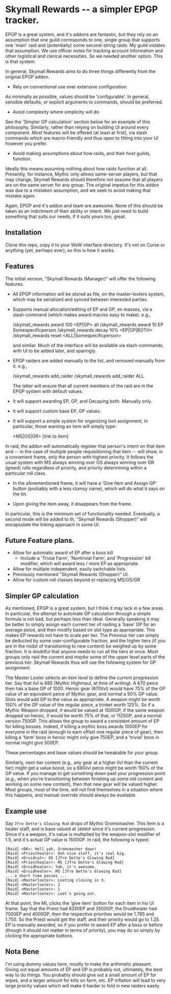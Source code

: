 # Skymall Rewards -- a simpler EPGP tracker.

EPGP is a great system, and it's addons are fantastic, but they rely on an
assumption that one guild corresponds to one, single group that supports one
'main' raid and (potentially) some second-string raids. My guild violates that
assumption. We use officer notes for tracking account information and other
logistical and clerical necessities. So we needed another option. This is that
system.

In general, Skymall Rewards aims to do three things differently from the
original EPGP addon.

* Rely on conventional use over extensive configuration.

As minimally as possible, values should be 'configurable'. In general, sensible
defaults, or explicit arguments to commands, should be preferred.

* Avoid complexity where simplicity will do

See the 'Simpler GP calculation' section below for an example of this
philosophy. Similarly, rather than relying on building UI around every
component. Most features will be offered (at least at first), via slash
commands which are macro-friendly and thus open to fitting into your UI however
you prefer.

* Avoid making assumptions about how raids, and their host guilds, function.

Ideally this means assuming nothing about how raids function at all. Presently,
for instance, Mythic only allows same-server players, but that may change,
Skymall Rewards should therefore not assume that all players are on the same
server for any group. The original impetus for this addon was due to a mistaken
assumption, and we seek to avoid making that mistake again.

Again, EPGP and it's addon and team are awesome. None of this should be taken as
an indictment of their ability or intent. We just need to build something that
suits our needs, if it suits yours too, great.

## Installation

Clone this repo, copy it to your WoW interface directory. It's not on Curse or
anything (yet, perhaps ever), so this is how it works.

## Features

The initial version, "Skymall Rewards (Manager)" will offer the following features.

* All EPGP information will be stored as file, on the master-looters system,
   which may be serialized and synced between interested parties.

* Supports manual allocation/editing of EP and GP, en masses, via a
  slash-command (which makes award macros easy to make). e.g.,

    /skymall_rewards award 100 <EP|GP> all
    /skymall_rewards award 10 EP Somespecificperson
    /skymall_rewards decay 10% <EP|GP|BOTH>
    /skymall_rewards reset <ALL|Somespecificperson>

  and similar. Much of the interface will be available via slash-commands, with
  UI to be added later, and sparingly.

* EPGP raiders are added manually to the list, and removed manually from it.
  e.g.,

    /skymall_rewards add_raider <name>
    /skymall_rewards add_raider ALL

  The latter will ensure that all current members of the raid are in the EPGP
  system with default values.

* It will support awarding EP, GP, and Decaying both. Manually only.

* It will support custom base EP, GP values.

* It will support a simple system for organizing loot assignment, in
   particular, those wanting an item will simply type:

    <MS|OS|GR> [link to item]

In raid, the addon will automatically register that person's intent on that item
and -- in the case of multiple people requisitioning that item -- will show, in
a convenient frame, only the person with highest priority. It follows the usual
system with MS always winning over OS always winning over GR (greed) rolls
regardless of priority, and priority determining within a particular roll class.

* In the aforementioned frame, it will have a 'Give Item and Assign GP' button
  (probably with a less clumsy name), which will do what it says on the tin.

* Upon giving the item away, it disappears from the frame.

In particular, this is the minimum set of functionality needed. Eventually, a
second mode will be added to th, "Skymall Rewards (Shopper)" will encapsulate
the linking approach in some UI.

## Future Feature plans.

* Allow for automatic award of EP after a boss kill
  - Include a 'Trivial Farm', 'Nontrivial Farm', and 'Progression' kill
    modifier, which will award less / more EP as appropriate.
* Allow for multiple independent, easily switchable lists.
* Previously mentioned "Skymall Rewards (Shopper)" UI.
* Allow for custom roll classes beyond or replacing MS/OS/GR

## Simpler GP calculation

As mentioned, EPGP is a great system, but I think it may lack in a few areas. In
particular, the attempt to automate GP calculation through a simple formula is
not bad, but perhaps less than ideal. Generally speaking it may be better to
simply assign each current tier of raiding a 'base' GP for an average peice, and
then modify based on slot type as appropriate. This makes EP rewards not have to
scale per tier. The Previous tier can simply be deducted by some
user-configurable fraction, and the higher tiers (if you are in the midst of
transitioning to new content) be weighed up by some fraction. It is doubtful
that anyone needs to run all the tiers at once. Most groups only raid the
current and *maybe* some of the upper level parts of the previous tier. Skymall
Rewards thus will use the following system for GP assignment.

The Master Looter selects an item level to define the current progression tier.
Say that ilvl is 685 (Mythic Highmaul, at time of writing). A 670 peice then has
a base GP of 1000. Heroic gear (670ilvl) would have 75% of the GP value of an
equivalent peice of Mythic gear, and normal a 50% GP value. Slots would add GP
to the value as appropriate. A weapon might be worth 150% of the GP value of the
regular piece, a trinket worth 125%. So if a Mythic Weapon dropped, it would be
valued at 1500GP, if the same weapon dropped on heroic, it would be worth 75% of
that, or 1125GP, and a normal version 750GP. This allows the group to award a
consistent amount of EP for killing bosses. Indeed, if killing a mythic boss
awards 1000EP for everyone in the raid (enough to earn offset one regular piece
of gear), then killing a 'farm' boss in heroic might only give 750EP, and a
'trivial' boss in normal might give 500EP.

These percentages and base values should be tweakable for your group.

Similarly, next-tier content (e.g., any gear at a higher ilvl than the current
tier) might get a value boost, so a 690ilvl peice might be worth 150% of the GP
value. If you manage to get something down past your progression point (e.g.,
when you're transitioning between finishing up some old content and working on
some new content), then that new gear will be valued higher. Most groups, most
of the time, will not find themselves in a situation where this happens, and
manual override should always be available

## Example use

Say `Jfre Dette's Glowing Rod` drops of Mythic Gromsmasher. This item is a
healer staff, and is base valued at `1000GP` since it's current-progression.
Since it's a weapon, it's value is multiplied by the weapon-slot modifier of
1.5, and it's actual GP value is 1500GP. In raid, the following is typed:

    [Raid] <DK>: Hell yah, Gromsmasher down!
    [Raid] <Priesthealer>: Ooh nice staff, it's real big.
    [Raid] <Druidcat>: OS [Jfre Dette's Glowing Rod]
    [Raid] <Priesthealer>: MS [Jfre Dette's Glowing Rod]
    [Raid] <Druidhealer>: Yah, it's awesome.
    [Raid] <Druidhealer>: MS [Jfre Dette's Glowing Rod]
    ... a short time passes ...
    [Raid] <Masterlooter>: Looting closing in 3.
    [Raid] <Masterlooter>: 2
    [Raid] <Masterlooter>: 1
    [Raid] <Masterlooter>: Loot's going out.

At that point, the ML clicks the 'give item' button for each item in his UI
frame. Say that the Priest had 6250EP and 3500GP, the Druidhealer had 7000EP and
4000GP, then the respective priorities would be 1.785 and 1.750. So the Priest
would get the staff, and their priority would go to 1.25. EP is manually
awarded, so if you prefer to award EP after a boss or before (though it should
not matter in terms of priority), you may do so simply by clicking the
appropriate buttons.

## Nota Bene

I'm using dummy values here, mostly to make the arithmetic pleasant. Giving out
equal amounts of EP and GP is probably not, ultimately, the best way to do
things. You probably should give out a small amount of EP for wipes, and a
larger amount for kills on farm, etc. EP inflation will lead to very large
priority values which will make it harder to fold in new raiders easily.















